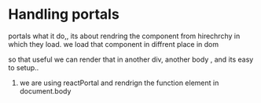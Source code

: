 # Handling portals

portals what it do,, its about rendring the component from hirechrchy in which they load. we load that component in diffrent place in dom

so that useful we can render that in another div, another body , and its easy to setup..

1. we are using reactPortal and rendrign the function element in document.body
